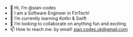 - 👋 Hi, I’m @sian-codes
- 👀 I am a Software Engineer in FinTech! 
- 🌱 I’m currently learning Kotlin & Swift
- 💞️ I’m looking to collaborate on anything fun and exciting 
- 📫 How to reach me: by email! sian.codes.uk@gmail.com

<!---
sian-codes/sian-codes is a ✨ special ✨ repository because its `README.md` (this file) appears on your GitHub profile.
You can click the Preview link to take a look at your changes.
--->
